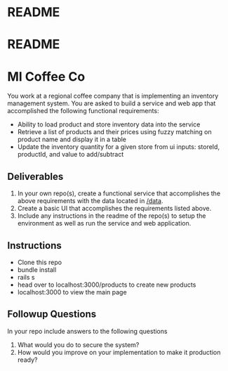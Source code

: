 # README

# README
# MI Coffee Co

You work at a regional coffee company that is implementing an inventory management system.  You are asked to build a service and web app that accomplished the following functional requirements:
- Ability to load product and store inventory data into the service
- Retrieve a list of products and their prices using fuzzy matching on product name and display it in a table
- Update the inventory quantity for a given store from ui inputs: storeId, productId, and value to add/subtract

## Deliverables
1. In your own repo(s), create a functional service that accomplishes the above requirements with the data located in [/data]().
2. Create a basic UI that accomplishes the requirements listed above.
3. Include any instructions in the readme of the repo(s) to setup the environment as well as run the service and web application.

## Instructions
* Clone this repo
* bundle install
* rails s
* head over to localhost:3000/products to create new products
* localhost:3000 to view the main page

## Followup Questions
In your repo include answers to the following questions
1. What would you do to secure the system?
2. How would you improve on your implementation to make it production ready?